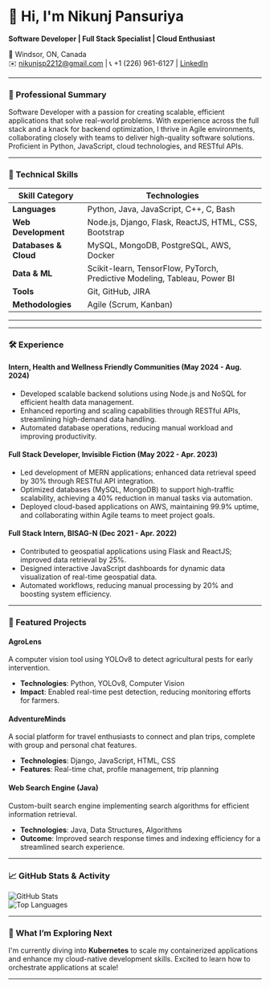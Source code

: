 # 👋 Hi, I'm Nikunj Pansuriya

**Software Developer | Full Stack Specialist | Cloud Enthusiast**

📍 Windsor, ON, Canada  
✉️ nikunjsp2212@gmail.com | 📞 +1 (226) 961-6127 | [LinkedIn](https://www.linkedin.com/in/nikunj-pansuriya-040790197/)

---

### 🌟 Professional Summary
Software Developer with a passion for creating scalable, efficient applications that solve real-world problems. With experience across the full stack and a knack for backend optimization, I thrive in Agile environments, collaborating closely with teams to deliver high-quality software solutions. Proficient in Python, JavaScript, cloud technologies, and RESTful APIs.

---

### 🔧 Technical Skills

| Skill Category        | Technologies                                                      |
|-----------------------|-------------------------------------------------------------------|
| **Languages**         | Python, Java, JavaScript, C++, C, Bash                           |
| **Web Development**   | Node.js, Django, Flask, ReactJS, HTML, CSS, Bootstrap            |
| **Databases & Cloud** | MySQL, MongoDB, PostgreSQL, AWS, Docker                          |
| **Data & ML**         | Scikit-learn, TensorFlow, PyTorch, Predictive Modeling, Tableau, Power BI |
| **Tools**             | Git, GitHub, JIRA                                                |
| **Methodologies**     | Agile (Scrum, Kanban)                                            |

---


---

### 🛠️ Experience

#### Intern, Health and Wellness Friendly Communities (May 2024 - Aug. 2024)
- Developed scalable backend solutions using Node.js and NoSQL for efficient health data management.
- Enhanced reporting and scaling capabilities through RESTful APIs, streamlining high-demand data handling.
- Automated database operations, reducing manual workload and improving productivity.

#### Full Stack Developer, Invisible Fiction (May 2022 - Apr. 2023)
- Led development of MERN applications; enhanced data retrieval speed by 30% through RESTful API integration.
- Optimized databases (MySQL, MongoDB) to support high-traffic scalability, achieving a 40% reduction in manual tasks via automation.
- Deployed cloud-based applications on AWS, maintaining 99.9% uptime, and collaborating within Agile teams to meet project goals.

#### Full Stack Intern, BISAG-N (Dec 2021 - Apr. 2022)
- Contributed to geospatial applications using Flask and ReactJS; improved data retrieval by 25%.
- Designed interactive JavaScript dashboards for dynamic data visualization of real-time geospatial data.
- Automated workflows, reducing manual processing by 20% and boosting system efficiency.

---

### 🚀 Featured Projects

#### **AgroLens** 
A computer vision tool using YOLOv8 to detect agricultural pests for early intervention.
- **Technologies**: Python, YOLOv8, Computer Vision
- **Impact**: Enabled real-time pest detection, reducing monitoring efforts for farmers.

#### **AdventureMinds**
A social platform for travel enthusiasts to connect and plan trips, complete with group and personal chat features.
- **Technologies**: Django, JavaScript, HTML, CSS
- **Features**: Real-time chat, profile management, trip planning

#### **Web Search Engine (Java)** 
Custom-built search engine implementing search algorithms for efficient information retrieval.
- **Technologies**: Java, Data Structures, Algorithms
- **Outcome**: Improved search response times and indexing efficiency for a streamlined search experience.

---

### 📈 GitHub Stats & Activity

![GitHub Stats](https://github-readme-stats.vercel.app/api?username=nikunjsp&show_icons=true&theme=radical)  
![Top Languages](https://github-readme-stats.vercel.app/api/top-langs/?username=nikunjsp&layout=compact&theme=radical)

---

### 🎯 What I’m Exploring Next

I'm currently diving into **Kubernetes** to scale my containerized applications and enhance my cloud-native development skills. Excited to learn how to orchestrate applications at scale!

---


